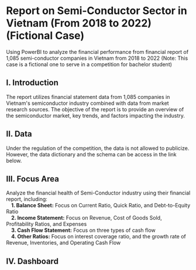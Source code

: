# Report on Semi-Conductor Sector in Vietnam (From 2018 to 2022) (Fictional Case)
Using PowerBI to analyze the financial performance from financial report of 1,085 semi-conductor companies in Vietnam from 2018 to 2022 (Note: This case is a fictional one to serve in a competition for bachelor student)

## I. Introduction
The report utilizes financial statement data from 1,085 companies in Vietnam's semiconductor industry combined with data from market research sources. The objective of the report is to provide an overview of the semiconductor market, key trends, and factors impacting the industry.

## II. Data
Under the regulation of the competition, the data is not allowed to publicize. However, the data dictionary and the schema can be access in the link below.

## III. Focus Area
Analyze the financial health of Semi-Conductor industry using their financial report, including: <br />
&emsp;**1. Balance Sheet:** Focus on Current Ratio, Quick Ratio, and Debt-to-Equity Ratio <br />
&emsp;**2. Income Statement:** Focus on Revenue, Cost of Goods Sold, Profitability Ratios, and Expenses <br />
&emsp;**3. Cash Flow Statement:** Focus on three types of cash flow <br />
&emsp;**4. Other Ratios:** Focus on interest coverage ratio, and the growth rate of Revenue, Inventories, and Operating Cash Flow <br />

## IV. Dashboard
